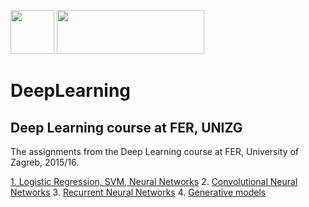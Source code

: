 <img src="https://avatars2.githubusercontent.com/u/15658638?v=4&s=400" height=70 width="70">  <img src="https://jdrch.files.wordpress.com/2013/04/python_logo_and_wordmark-svg.png" height=70 width="236">                 

# DeepLearning
## Deep Learning course at FER, UNIZG

The assignments from the Deep Learning course at FER, University of Zagreb, 2015/16.

  [1. Logistic Regression, SVM, Neural Networks](https://github.com/lukanovak93/DeepLearning/tree/master/lab_1)
  2. [Convolutional Neural Networks](https://github.com/lukanovak93/DeepLearning/tree/master/lab_2)
  3. [Recurrent Neural Networks](https://github.com/lukanovak93/DeepLearning/tree/master/lab_3)
  4. [Generative models](https://github.com/lukanovak93/DeepLearning/tree/master/lab_4)
